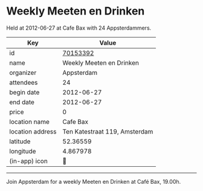 # Weekly Meeten en Drinken
Held at 2012-06-27 at Cafe Bax with 24 Appsterdammers.
        
|Key|Value
|---|---|
|id|[70153392](https://www.meetup.com/appsterdam/events/70153392/)|
|name|Weekly Meeten en Drinken|
|organizer|Appsterdam|
|attendees|24|
|begin date|2012-06-27|
|end date|2012-06-27|
|price|0|
|location name|Cafe Bax|
|location address|Ten Katestraat 119, Amsterdam|
|latitude|52.36559|
|longitude|4.867978|
|(in-app) icon|🍺|

---

Join Appsterdam for a weekly Meeten en Drinken at Café Bax, 19.00h.


